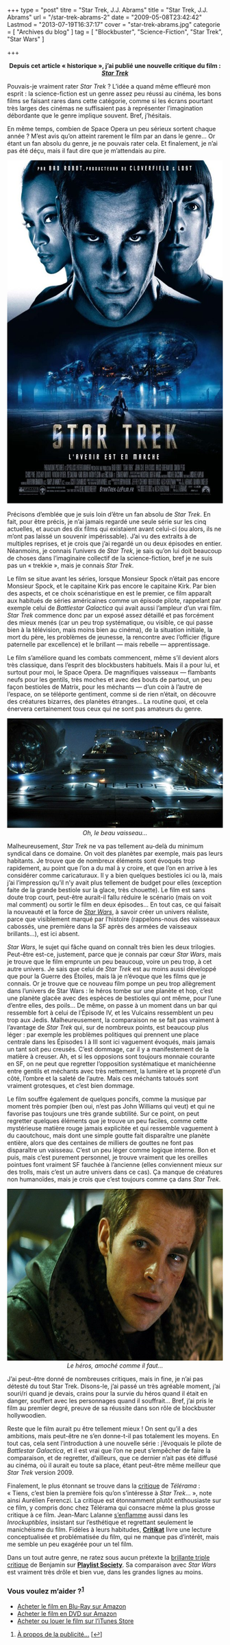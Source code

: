 +++
type = "post"
titre = "Star Trek, J.J. Abrams"
title = "Star Trek, J.J. Abrams"
url = "/star-trek-abrams-2"
date = "2009-05-08T23:42:42"
Lastmod = "2013-07-19T16:37:17"
cover = "star-trek-abrams.jpg"
categorie = [ "Archives du blog" ]
tag = [ "Blockbuster", "Science-Fiction", "Star Trek", "Star Wars" ]

+++

<p style="text-align: center;"><strong>Depuis cet article &laquo;&nbsp;historique&nbsp;&raquo;, j&rsquo;ai publié une nouvelle critique du film : <a href="http://voiretmanger.fr/star-trek-abrams/" title="Star Trek, J.J. Abrams"><em>Star Trek</em></a></strong></p>
<p>Pouvais-je vraiment rater <em>Star Trek</em> ? L&rsquo;idée a quand même effleuré mon esprit : la science-fiction est un genre assez peu réussi au cinéma, les bons films se faisant rares dans cette catégorie, comme si les écrans pourtant très larges des cinémas ne suffisaient pas à représenter l&rsquo;imagination débordante que le genre implique souvent. Bref, j&rsquo;hésitais.</p>
<p>En même temps, combien de Space Opera un peu sérieux sortent chaque année ? M&rsquo;est avis qu&rsquo;on atteint rarement le film par an dans le genre&#8230; Or étant un fan absolu du genre, je ne pouvais rater cela. Et finalement, je n&rsquo;ai pas été déçu, mais il faut dire que je m&rsquo;attendais au pire.</p>
<div style="text-align: center;"><a href="http://www.allocine.fr/film/fichefilm_gen_cfilm=114887.html"><img src="star-trek.jpg" border="0" alt="star-trek.jpg" width="600" height="799" /></a></div>
<p>Précisons d&rsquo;emblée que je suis loin d&rsquo;être un fan absolu de <em>Star Trek</em>. En fait, pour être précis, je n&rsquo;ai jamais regardé une seule série sur les cinq actuelles, et aucun des dix films qui existaient avant celui-ci (ou alors, ils ne m&rsquo;ont pas laissé un souvenir impérissable). J&rsquo;ai vu des extraits à de multiples reprises, et je crois que j&rsquo;ai regardé un ou deux épisodes en entier. Néanmoins, je connais l&rsquo;univers de <em>Star Trek</em>, je sais qu&rsquo;on lui doit beaucoup de choses dans l&rsquo;imaginaire collectif de la science-fiction, bref je ne suis pas un &laquo;&nbsp;trekkie&nbsp;&raquo;, mais je connais <em>Star Trek</em>.</p>
<p>Le film se situe avant les séries, lorsque Monsieur Spock n&rsquo;était pas encore Monsieur Spock, et le capitaine Kirk pas encore le capitaine Kirk. Par bien des aspects, et ce choix scénaristique en est le premier, ce film apparaît aux habitués de séries américaines comme un épisode pilote, rappelant par exemple celui de <em>Battlestar Galactica</em> qui avait aussi l&rsquo;ampleur d&rsquo;un vrai film. <em>Star Trek</em> commence donc par un exposé assez détaillé et pas forcément des mieux menés (car un peu trop systématique, ou visible, ce qui passe bien à la télévision, mais moins bien au cinéma), de la situation initiale, la mort du père, les problèmes de jeunesse, la rencontre avec l&rsquo;officier (figure paternelle par excellence) et le brillant — mais rebelle — apprentissage.</p>
<p>Le film s&rsquo;améliore quand les combats commencent, même s&rsquo;il devient alors très classique, dans l&rsquo;esprit des blockbusters habituels. Mais il a pour lui, et surtout pour moi, le Space Opera. De magnifiques vaisseaux — flambants neufs pour les gentils, très moches et avec des bouts de partout, un peu façon bestioles de Matrix, pour les méchants — d&rsquo;un coin à l&rsquo;autre de l&rsquo;espace, on se téléporte gentiment, comme si de rien n&rsquo;était, on découvre des créatures bizarres, des planètes étranges&#8230; La routine quoi, et cela énervera certainement tous ceux qui ne sont pas amateurs du genre.</p>
<div style="text-align: center;"><img src="star-trek-enterprise.jpg" border="0" alt="star-trek-enterprise.jpg" width="600" height="255" /><br />
<em>Oh, le beau vaisseau&#8230;</em></div>
<p>Malheureusement, <em>Star Trek</em> ne va pas tellement au-delà du minimum syndical dans ce domaine. On voit des planètes par exemple, mais pas leurs habitants. Je trouve que de nombreux éléments sont évoqués trop rapidement, au point que l&rsquo;on a du mal à y croire, et que l&rsquo;on en arrive à les considérer comme caricaturaux. Il y a bien quelques bestioles ici ou là, mais j&rsquo;ai l&rsquo;impression qu&rsquo;il n&rsquo;y avait plus tellement de budget pour elles (exception faite de la grande bestiole sur la glace, très chouette). Le film est sans doute trop court, peut-être aurait-il fallu réduire le scénario (mais on voit mal comment) ou sortir le film en deux épisodes&#8230; En tout cas, ce qui faisait la nouveauté et la force de <a href="http://voiretmanger.fr/saga/star-wars/" title="Saga Star Wars - À voir et à manger"><em>Star Wars</em></a>, à savoir créer un univers réaliste, parce que visiblement marqué par l&rsquo;histoire (rappelons-nous des vaisseaux cabossés, une première dans la SF après des armées de vaisseaux brillants&#8230;), est ici absent.</p>
<p><em>Star Wars</em>, le sujet qui fâche quand on connaît très bien les deux trilogies. Peut-être est-ce, justement, parce que je connais par cœur <em>Star Wars</em>, mais je trouve que le film emprunte un peu beaucoup, voire un peu trop, à cet autre univers. Je sais que celui de <em>Star Trek</em> est au moins aussi développé que pour la Guerre des Étoiles, mais là je n&rsquo;évoque que les films que je connais. Or je trouve que ce nouveau film pompe un peu trop allègrement dans l&rsquo;univers de Star Wars : le héros tombe sur une planète et hop, c&rsquo;est une planète glacée avec des espèces de bestioles qui ont même, pour l&rsquo;une d&rsquo;entre elles, des poils&#8230; De même, on passe à un moment dans un bar qui ressemble fort à celui de l&rsquo;Épisode IV, et les Vulcains ressemblent un peu trop aux Jedis. Malheureusement, la comparaison ne se fait pas vraiment à l&rsquo;avantage de <em>Star Trek</em> qui, sur de nombreux points, est beaucoup plus léger : par exemple les problèmes politiques qui prennent une place centrale dans les Épisodes I à III sont ici vaguement évoqués, mais jamais un tant soit peu creusés. C&rsquo;est dommage, car il y a manifestement de la matière à creuser. Ah, et si les opposions sont toujours monnaie courante en SF, on ne peut que regretter l&rsquo;opposition systématique et manichéenne entre gentils et méchants avec très nettement, la lumière et la propreté d&rsquo;un côté, l&rsquo;ombre et la saleté de l&rsquo;autre. Mais ces méchants tatoués sont vraiment grotesques, et c&rsquo;est bien dommage.</p>
<p>Le film souffre également de quelques poncifs, comme la musique par moment très pompier (ben oui, n&rsquo;est pas John Williams qui veut) et qui ne favorise pas toujours une très grande subtilité. Sur ce point, on peut regretter quelques éléments que je trouve un peu faciles, comme cette mystérieuse matière rouge jamais explicitée et qui ressemble vaguement à du caoutchouc, mais dont une simple goutte fait disparaître une planète entière, alors que des centaines de milliers de gouttes ne font pas disparaître un vaisseau. C&rsquo;est un peu léger comme logique interne. Bon et puis, mais c&rsquo;est purement personnel, je trouve vraiment que les oreilles pointues font vraiment SF fauchée à l&rsquo;ancienne (elles conviennent mieux sur des trolls, mais c&rsquo;est un autre univers dans ce cas). Ça manque de créatures non humanoïdes, mais je crois que c&rsquo;est toujours comme ça dans <em>Star Trek</em>.</p>
<div style="text-align: center;"><img src="star-trek-chris-pine.jpg" border="0" alt="star-trek-chris-pine.jpg" width="600" height="400" /><br />
<em>Le héros, amoché comme il faut&#8230;</em></div>
<p>J&rsquo;ai peut-être donné de nombreuses critiques, mais in fine, je n&rsquo;ai pas détesté du tout Star Trek. Disons-le, j&rsquo;ai passé un très agréable moment, j&rsquo;ai souri/ri quand je devais, crains pour la survie du héros quand il était en danger, souffert avec les personnages quand il souffrait&#8230; Bref, j&rsquo;ai pris le film au premier degré, preuve de sa réussite dans son rôle de blockbuster hollywoodien.</p>
<p>Reste que le film aurait pu être tellement mieux ! On sent qu&rsquo;il a des ambitions, mais peut-être ne s&rsquo;en donne-t-il pas totalement les moyens. En tout cas, cela sent l&rsquo;introduction à une nouvelle série : j&rsquo;évoquais le pilote de <em>Battlestar Galactica</em>, et il est vrai que l&rsquo;on ne peut s&rsquo;empêcher de faire la comparaison, et de regretter, d&rsquo;ailleurs, que ce dernier n&rsquo;ait pas été diffusé au cinéma, où il aurait eu toute sa place, étant peut-être même meilleur que <em>Star Trek</em> version 2009.</p>
<p>Finalement, le plus étonnant se trouve dans la <a href="http://www.telerama.fr/cinema/films/star-trek,377940,critique.php">critique</a> de <em>Télérama</em> : &laquo;&nbsp;Tiens, c&rsquo;est bien la première fois qu&rsquo;on s&rsquo;intéresse à <em>Star Trek</em>&#8230;&nbsp;&raquo;, note ainsi Aurélien Ferenczi. La critique est étonnamment plutôt enthousiaste sur ce film, y compris donc chez Télérama qui consacre même la plus grosse critique à ce film. Jean-Marc Lalanne <a href="http://www.lesinrocks.com/cine/cinema-article/article/star-trek/">s&rsquo;enflamme</a> aussi dans les <em>Inrockuptibles</em>, insistant sur l&rsquo;esthétique et regrettant seulement le manichéisme du film. Fidèles à leurs habitudes, <strong><a href="http://www.critikat.com/Star-Trek.html">Critikat</a></strong> livre une lecture conceptualisée et problématisée du film, qui ne manque pas d&rsquo;intérêt, mais me semble un peu exagérée pour un tel film.</p>
<p>Dans un tout autre genre, ne ratez sous aucun prétexte la <a href="http://www.playlistsociety.fr/2009/05/star-trek-de-jj-abrams-210.html">brillante triple critique</a> de Benjamin sur <strong><a href="http://www.playlistsociety.fr/">Playlist Society</a></strong>. Sa comparaison avec <em>Star Wars</em> est vraiment très drôle et bien vue, dans les grandes lignes au moins.</p>
<div class="amazon">
<h3>Vous voulez m&rsquo;aider ?<sup><a href="#footnote_0_1500" id="identifier_0_1500" class="footnote-link footnote-identifier-link" title="&Agrave; propos de la publicit&eacute;&hellip;">1</a></sup></h3>
<ul>
<li><a href="http://www.amazon.fr/gp/product/B004IPWY3Y/ref=as_li_ss_tl?ie=UTF8&#038;tag=leblogdenic07-21&#038;linkCode=as2&#038;camp=1642&#038;creative=19458&#038;creativeASIN=B004IPWY3Y">Acheter le film en Blu-Ray sur Amazon</a></li>
<li><a href="http://www.amazon.fr/gp/product/B003AYPN7S/ref=as_li_ss_tl?ie=UTF8&#038;tag=leblogdenic07-21&#038;linkCode=as2&#038;camp=1642&#038;creative=19458&#038;creativeASIN=B003AYPN7S">Acheter le film en DVD sur Amazon</a></li>
<li><a href="https://itunes.apple.com/fr/movie/star-trek/id364196367">Acheter ou louer le film sur l&rsquo;iTunes Store</a></li>
</ul>
</div>
<ol class="footnotes"><li id="footnote_0_1500" class="footnote"><a href="http://voiretmanger.fr/soutien/">À propos de la publicité…</a> [<a href="#identifier_0_1500" class="footnote-link footnote-back-link">&#8617;</a>]</li></ol>
